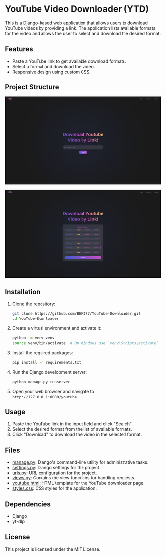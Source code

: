 # YouTube Video Downloader (YTD)

This is a Django-based web application that allows users to download YouTube videos by providing a link. The application lists available formats for the video and allows the user to select and download the desired format.

## Features

- Paste a YouTube link to get available download formats.
- Select a format and download the video.
- Responsive design using custom CSS.

## Project Structure
![First page](/public/Img1.png)

![Search Result](/public/Img2.png)


## Installation

1. Clone the repository:
    ```sh
    git clone https://github.com/BEKI77/YouTube-Downloader.git
    cd YouTube-Downloader
    ```

2. Create a virtual environment and activate it:
    ```sh
    python -m venv venv
    source venv/bin/activate  # On Windows use `venv\Scripts\activate`
    ```

3. Install the required packages:
    ```sh
    pip install -r requirements.txt
    ```

4. Run the Django development server:
    ```sh
    python manage.py runserver
    ```

5. Open your web browser and navigate to `http://127.0.0.1:8000/youtube`.

## Usage

1. Paste the YouTube link in the input field and click "Search".
2. Select the desired format from the list of available formats.
3. Click "Download" to download the video in the selected format.

## Files

- [manage.py](http://_vscodecontentref_/11): Django's command-line utility for administrative tasks.
- [settings.py](http://_vscodecontentref_/12): Django settings for the project.
- [urls.py](http://_vscodecontentref_/13): URL configuration for the project.
- [views.py](http://_vscodecontentref_/14): Contains the view functions for handling requests.
- [youtube.html](http://_vscodecontentref_/15): HTML template for the YouTube downloader page.
- [styles.css](http://_vscodecontentref_/16): CSS styles for the application.

## Dependencies

- Django
- yt-dlp

## License

This project is licensed under the MIT License.
